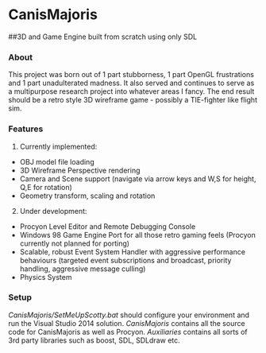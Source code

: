 # CanisMajoris
##3D and Game Engine built from scratch using only SDL

### About

This project was born out of 1 part stubborness, 1 part OpenGL frustrations and 1 part unadulterated madness.
It also served and continues to serve as a multipurpose research project into whatever areas I fancy.
The end result should be a retro style 3D wireframe game - possibly a TIE-fighter like flight sim.

### Features

1. Currently implemented:
 * OBJ model file loading
 * 3D Wireframe Perspective rendering
 * Camera and Scene support (navigate via arrow keys and W,S for height, Q,E for rotation)
 * Geometry transform, scaling and rotation
 
2. Under development:
 * Procyon Level Editor and Remote Debugging Console
 * Windows 98 Game Engine Port for all those retro gaming feels (Procyon currently not planned for porting)
 * Scalable, robust Event System Handler with aggressive performance behaviours 
  (targeted event subscriptions and broadcast, priority handling, aggressive message culling)
 * Physics System
 
 ### Setup
 
 *CanisMajoris/SetMeUpScotty.bat* should configure your environment and run the Visual Studio 2014 solution.
 *CanisMajoris* contains all the source code for CanisMajoris as well as Procyon.
 *Auxiliaries* contains all sorts of 3rd party libraries such as boost, SDL, SDLdraw etc.
